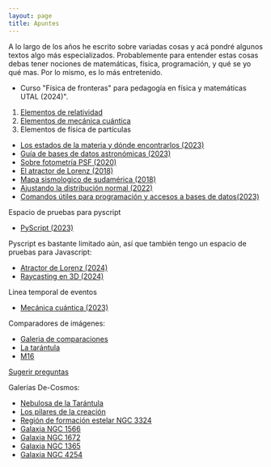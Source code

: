```yaml
---
layout: page
title: Apuntes
---
```


A lo largo de los años he escrito sobre variadas cosas y acá pondré algunos textos algo más especializados. Probablemente para entender estas cosas debas tener nociones de matemáticas, física, programación, y qué se yo qué mas. Por lo mismo, es lo más entretenido.

* Curso "Física de fronteras" para pedagogía en física y matemáticas UTAL (2024)". 
1. [Elementos de relatividad](https://nicomedinap.github.io/apuntes/FisicaDeFronteras/RelatividadGeneral.html)
2. [Elementos de mecánica cuántica](https://nicomedinap.github.io/apuntes/FisicaDeFronteras/Elementos_mecanica_cuantica.html)
3. Elementos de física de partículas

* [Los estados de la materia y dónde encontrarlos (2023)](https://nicomedinap.github.io/apuntes/EstadosDeLaMateria.html)
* [Guía de bases de datos astronómicas (2023)](https://nicomedinap.github.io/apuntes/GuiaBasesDeDatosAstronomicas.html)
* [Sobre fotometría PSF (2020)](https://nicomedinap.github.io/2020/05/25/FotometriaPSF.html)
* [El atractor de Lorenz (2018)](https://nicomedinap.github.io/2018/11/09/Motivacion.html#El-atractor-de-Lorenz:)
* [Mapa sismologico de sudamérica (2018)](https://nicomedinap.github.io/2018/11/09/Motivacion.html#Un-mapa-sismológico-de-Sudamérica)
* [Ajustando la distribución normal (2022)](https://nicomedinap.github.io/2022/12/15/AjustandoUnaDistribucionNormal.html)
* [Comandos útiles para programación y accesos a bases de datos(2023)](https://nicomedinap.github.io/apuntes/ComandosUtiles.html)

Espacio de pruebas para pyscript
* [PyScript (2023)](https://nicomedinap.github.io/apuntes/PyScript.html)

Pyscript es bastante limitado aún, así que también tengo un espacio de pruebas para Javascript:
* [Atractor de Lorenz (2024)](https://nicomedinap.github.io/apuntes/JavaScript/AtractorLorenz.html)
* [Raycasting en 3D (2024)](https://nicomedinap.github.io/apuntes/JavaScript/Raycasting.html)


Linea temporal de eventos
* [Mecánica cuántica (2023)](https://nicomedinap.github.io/apuntes/LineaTemporal.html)

Comparadores de imágenes:
* [Galeria de comparaciones](https://nicomedinap.github.io/Galeria/CompararImagenes/GaleriaComparaciones.html)
* [La tarántula](https://nicomedinap.github.io/Galeria/CompararImagenes/Tarantula_VISTA_JWST.html)
* [M16](https://nicomedinap.github.io/Galeria/CompararImagenes/M16_HST_JWST.html)

[Sugerir preguntas](https://nicomedinap.github.io/apuntes/JavaScript/SugerirPreguntas/SugerirPreguntas.html)

Galerías De-Cosmos:
* [Nebulosa de la Tarántula](https://nicomedinap.github.io/decosmos/Tarantula/JWST/02Septiembre2024/Tarantula.html)
* [Los pilares de la creación](https://nicomedinap.github.io/decosmos/M16/JWST/30Agosto2024/M16.html)
* [Región de formación estelar NGC 3324](https://nicomedinap.github.io/decosmos/NGC3324/JWST/01Septiembre2024/NGC3324.html)
* [Galaxia NGC 1566](https://nicomedinap.github.io/decosmos/NGC1566/JWST/03Septiembre2024/NGC1566.html)
* [Galaxia NGC 1672]()
* [Galaxia NGC 1365]()
* [Galaxia NGC 4254](https://nicomedinap.github.io/decosmos/NGC4254/JWST/04Septiembre2024/NGC4254.html)




